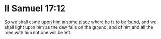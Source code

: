 # II Samuel 17:12

So we shall come upon him in some place where he is to be found, and we shall light upon him as the dew falls on the ground, and of him and all the men with him not one will be left.
